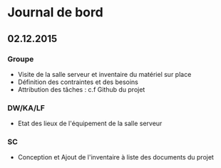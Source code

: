 # Journal de bord

## 02.12.2015

### Groupe
* Visite de la salle serveur et inventaire du matériel sur place
* Définition des contraintes et des besoins
* Attribution des tâches : c.f Github du projet

### DW/KA/LF
* Etat des lieux de l'équipement de la salle serveur

### SC 
* Conception et Ajout de l'inventaire à liste des documents du projet
